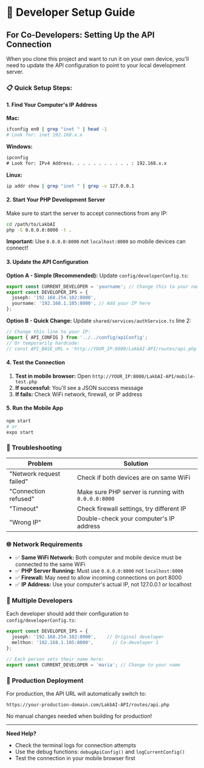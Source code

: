 # 🚀 Developer Setup Guide

## For Co-Developers: Setting Up the API Connection

When you clone this project and want to run it on your own device, you'll need to update the API configuration to point to your local development server.

### 📋 Quick Setup Steps:

#### 1. **Find Your Computer's IP Address**

**Mac:**
```bash
ifconfig en0 | grep "inet " | head -1
# Look for: inet 192.168.x.x
```

**Windows:**
```cmd
ipconfig
# Look for: IPv4 Address. . . . . . . . . . . : 192.168.x.x
```

**Linux:**
```bash
ip addr show | grep "inet " | grep -v 127.0.0.1
```

#### 2. **Start Your PHP Development Server**

Make sure to start the server to accept connections from any IP:

```bash
cd /path/to/LakbAI
php -S 0.0.0.0:8000 -t .
```

**Important:** Use `0.0.0.0:8000` not `localhost:8000` so mobile devices can connect!

#### 3. **Update the API Configuration**

**Option A - Simple (Recommended):**
Update `config/developerConfig.ts`:
```typescript
export const CURRENT_DEVELOPER = 'yourname'; // Change this to your name
export const DEVELOPER_IPS = {
  joseph: '192.168.254.102:8000',
  yourname: '192.168.1.105:8000', // Add your IP here
};
```

**Option B - Quick Change:**
Update `shared/services/authService.ts` line 2:
```typescript
// Change this line to your IP:
import { API_CONFIG } from '../../config/apiConfig';
// Or temporarily hardcode:
// const API_BASE_URL = 'http://YOUR_IP:8000/LakbAI-API/routes/api.php';
```

#### 4. **Test the Connection**

1. **Test in mobile browser:** Open `http://YOUR_IP:8000/LakbAI-API/mobile-test.php`
2. **If successful:** You'll see a JSON success message
3. **If fails:** Check WiFi network, firewall, or IP address

#### 5. **Run the Mobile App**

```bash
npm start
# or
expo start
```

### 🔧 Troubleshooting

| Problem | Solution |
|---------|----------|
| "Network request failed" | Check if both devices are on same WiFi |
| "Connection refused" | Make sure PHP server is running with `0.0.0.0:8000` |
| "Timeout" | Check firewall settings, try different IP |
| "Wrong IP" | Double-check your computer's IP address |

### 🌐 Network Requirements

- ✅ **Same WiFi Network:** Both computer and mobile device must be connected to the same WiFi
- ✅ **PHP Server Running:** Must use `0.0.0.0:8000` not `localhost:8000`
- ✅ **Firewall:** May need to allow incoming connections on port 8000
- ✅ **IP Address:** Use your computer's actual IP, not 127.0.0.1 or localhost

### 📱 Multiple Developers

Each developer should add their configuration to `config/developerConfig.ts`:

```typescript
export const DEVELOPER_IPS = {
  joseph: '192.168.254.102:8000',    // Original developer
  melthon: '192.168.1.105:8000',       // Co-developer 1
};

// Each person sets their name here:
export const CURRENT_DEVELOPER = 'maria'; // Change to your name
```

### 🚀 Production Deployment

For production, the API URL will automatically switch to:
```
https://your-production-domain.com/LakbAI-API/routes/api.php
```

No manual changes needed when building for production!

---

**Need Help?** 
- Check the terminal logs for connection attempts
- Use the debug functions: `debugApiConfig()` and `logCurrentConfig()`
- Test the connection in your mobile browser first

